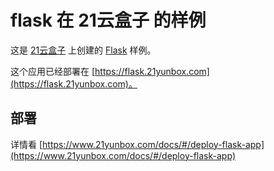 # flask 在 21云盒子 的样例

这是 [21云盒子](http://www.21yunbox.com/) 上创建的 [Flask](https://github.com/pallets/flask) 样例。

这个应用已经部署在 [https://flask.21yunbox.com](https://flask.21yunbox.com)。

## 部署

详情看 [https://www.21yunbox.com/docs/#/deploy-flask-app](https://www.21yunbox.com/docs/#/deploy-flask-app)